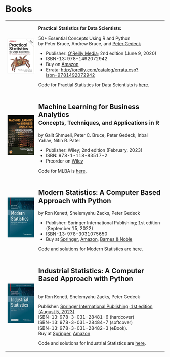 

# Books
<table>
 <tr>
  <td><img src='img/OReilly-english.jpg' width=250></td>
  <td>
   <p><b>Practical Statistics for Data Scientists:</b></p>

   <p>50+ Essential Concepts Using R and Python<br>
by Peter Bruce, Andrew Bruce, and <a href="https://www.amazon.com/Peter-Gedeck/e/B082BJZJKX/">Peter Gedeck</a></p>

   <ul>
    <li>Publisher: <a href="https://oreil.ly/practicalStats_dataSci_2e">O'Reilly Media</a>; 2nd edition (June 9, 2020)</li>
   <li>ISBN-13: 978-1492072942</li>
    <li>Buy on <a href="https://www.amazon.com/Practical-Statistics-Data-Scientists-Essential/dp/149207294X">Amazon</a></li>
   <li>Errata: <a href="http://oreilly.com/catalog/errata.csp?isbn=9781492072942">http://oreilly.com/catalog/errata.csp?isbn=9781492072942</a></li>
   </ul>

<p>Code for Practial Statistics for Data Scientists is <a href="practical-statistics-for-data-scientists/">here</a>.</p>
</td>
  </tr>

<tr>
<td><img src="img/mlba-bookcover.png" width=250></td>
<td>
<h2>Machine Learning for Business Analytics<br>
<small>Concepts, Techniques, and Applications in R</small></h2>

by Galit Shmueli, Peter C. Bruce, Peter Gedeck, Inbal Yahav, Nitin R. Patel

<ul>
<li>Publisher: Wiley; 2nd edition (February, 2023)</li>
<li>ISBN: 978-1-118-83517-2</li>
<li>Preorder on 
<a href="https://www.wiley.com/en-us/Machine+Learning+for+Business+Analytics%3A+Concepts%2C+Techniques%2C+and+Applications+in+R%2C+2nd+Edition-p-9781119835172">Wiley</a></li>
</ul>

<p>Code for MLBA is <a href="mlba-R-code">here</a>.</p>
</td>
</tr>


<tr>
<td><a href="ModernStatistics"><img src="img/ModernStatistics.png" width=250></a></td>
<td>
<h2>Modern Statistics: A Computer Based Approach with Python</h2>

by Ron Kenett, Shelemyahu Zacks, Peter Gedeck

<ul>
<li>Publisher: Springer International Publishing; 1st edition (September 15, 2022)</li>
<li>ISBN-13: 978-3031075650</li>
<li>
Buy at
  <a href="https://link.springer.com/book/10.1007/978-3-031-07566-7">Springer</a>, 
  <a href="https://www.amazon.com/Modern-Statistics-Computer-Based-Technology-Engineering/dp/303107565X/">Amazon</a>, 
  <a href="https://www.barnesandnoble.com/w/modern-statistics-ron-kenett/1141391736">Barnes & Noble</a>
  </li>
</ul>

<!-- Errata: http://oreilly.com/catalog/errata.csp?isbn=9781492072942 -->
  
<p>Code and solutions for Modern Statistics are <a href="mistat-code-solutions/ModernStatistics">here</a>.</p>
</td>
</tr>

<tr>
<td><img src="img/IndustrialStatistics.png" width=250></td>
<td>
  <p>
    <h2>Industrial Statistics: A Computer Based Approach with Python</h2><br>
    by Ron Kenett, Shelemyahu Zacks, Peter Gedeck
  </p>

  <p>
    Publisher: <a href="https://link.springer.com/book/9783031284816">Springer International Publishing; 
    1st edition (August 5, 2023)</a><br>
    ISBN-13: 978-3-031-28481-6 (hardcover)<br>
    ISBN-13: 978-3-031-28484-7 (softcover)<br>
    ISBN-13: 978-3-031-28482-3 (eBook).<br>
    Buy at
    <a href="https://link.springer.com/book/9783031284816">Springer</a>, 
    <a href="https://www.amazon.com/Industrial-Statistics-Computer-Based-Technology-Engineering/dp/303128481X/">Amazon</a>
<!--    <a href="https://www.barnesandnoble.com/w/modern-statistics-ron-kenett/1141391736">Barnes & Noble</a>-->
  </p>
<p>Code and solutions for Industrial Statistics are <a href="mistat-code-solutions/IndustrialStatistics">here</a>.</p>
</td>
</tr>

</table>

